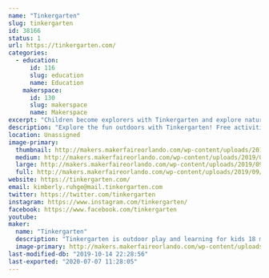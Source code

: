 ```yaml
---
name: "Tinkergarten"
slug: tinkergarten
id: 38166
status: 1
url: https://tinkergarten.com/
categories:
  - education:
      id: 116
      slug: education
      name: Education
    makerspace:
      id: 130
      slug: makerspace
      name: Makerspace
excerpt: "Children become explorers with Tinkergarten and explore nature play at our booth!"
description: "Explore the fun outdoors with Tinkergarten! Free activities include make your own nature crown, bracelets, and add to our nature curtain! Lots of sensory fun with the family!"
location: Unassigned
image-primary:
  thumbnail: http://makers.makerfaireorlando.com/wp-content/uploads/2019/09/booth-150x150.png
  medium: http://makers.makerfaireorlando.com/wp-content/uploads/2019/09/booth-300x225.png
  large: http://makers.makerfaireorlando.com/wp-content/uploads/2019/09/booth.png
  full: http://makers.makerfaireorlando.com/wp-content/uploads/2019/09/booth.png
website: https://tinkergarten.com/
email: kimberly.ruhge@mail.tinkergarten.com
twitter: https://twitter.com/tinkergarten
instagram: https://www.instagram.com/tinkergarten/
facebook: https://www.facebook.com/tinkergarten
youtube: 
maker:
  name: "Tinkergarten"
  description: "Tinkergarten is outdoor play and learning for kids 18 months - 8 years! Tinkergarten brings early childhood education to a park near you. In our classes, kids enjoy the freedom of independent exploration through well-designed play-based activities that lend from the best of research and best practice to promote the development of critical capabilities, including self reliance, creativity, persistence and problem solving. Tinkergarten classes are led by a trained, certified community of leaders — often parents — who bring a healthy, social, and engaging learning experience to their community."
  image-primary: http://makers.makerfaireorlando.com/wp-content/uploads/2019/09/tg_final_logo_color-1-1024x682.png
last-modified-db: "2019-10-14 22:28:56"
last-exported: "2020-07-07 11:28:05"
---
```

